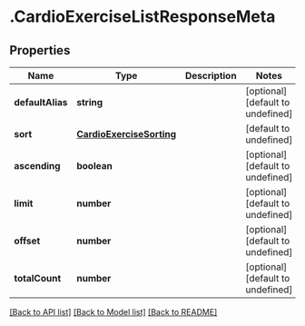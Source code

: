 # .CardioExerciseListResponseMeta

## Properties

Name | Type | Description | Notes
------------ | ------------- | ------------- | -------------
**defaultAlias** | **string** |  | [optional] [default to undefined]
**sort** | [**CardioExerciseSorting**](CardioExerciseSorting.md) |  | [default to undefined]
**ascending** | **boolean** |  | [optional] [default to undefined]
**limit** | **number** |  | [optional] [default to undefined]
**offset** | **number** |  | [optional] [default to undefined]
**totalCount** | **number** |  | [optional] [default to undefined]


[[Back to API list]](../README.md#documentation-for-api-endpoints) [[Back to Model list]](../README.md#documentation-for-models) [[Back to README]](../README.md)
